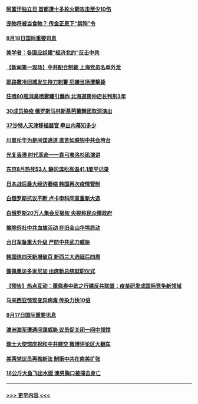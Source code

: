 #### [阿富汗独立日 首都遭十多枚火箭攻击至少10伤](../pages/prog202/a102920735.md?t=08182051) 
#### [宠物将被当食物？ 传金正恩下“禁狗”令](../pages/prog202/a102920688.md?t=08182051) 
#### [8月18日国际重要讯息](../pages/prog202/a102920673.md?t=08182051) 
#### [美学者：各国应组建“经济北约”反击中共](../pages/prog202/a102920629.md?t=08182051) 
#### [【新闻第一现场】中共配合制裁 上海党员名单外泄](../pages/prog202/a102920657.md?t=08182051) 
#### [耶路撒冷旧城发生持刀刺警 犯嫌当场遭撃毙](../pages/prog202/a102920622.md?t=08182051) 
#### [狂喷80瓶消臭喷雾罐引爆炸 北海道房仲店长判刑3年](../pages/prog202/a102920570.md?t=08182051) 
#### [30成员染疫 俄罗斯马林斯基芭蕾舞团取消演出](../pages/prog202/a102920547.md?t=08182051) 
#### [37沙特人天津移植器官 牵出内幕知多少](../pages/prog202/a102920515.md?t=08182051) 
#### [川普斥华为是间谍通道 直言如脱钩中共会垮台](../pages/prog202/a102920470.md?t=08182051) 
#### [光复香港 时代革命一一袁弓夷洛杉矶演讲](../pages/prog202/a102920336.md?t=08182051) 
#### [东京8月热死53人 静冈滨松高温41.1度平记录](../pages/prog202/a102920114.md?t=08182051) 
#### [日本战后最大经济萎缩 韩国再次疫情管制](../pages/prog202/a102920263.md?t=08182051) 
#### [白俄罗斯抗议不断 卢卡申科同意重新大选](../pages/prog202/a102920228.md?t=08182051) 
#### [白俄罗斯20万人集会反极权 央视称民众撑政府](../pages/prog202/a102920173.md?t=08182051) 
#### [摘除侨社中共血旗活动 在旧金山华埠启动](../pages/prog202/a102920130.md?t=08182051) 
#### [台日军备重大升级 严防中共武力威胁](../pages/prog202/a102919458.md?t=08182051) 
#### [韩国连四天新增破百 新西兰大选延后四周](../pages/prog202/a102920099.md?t=08182051) 
#### [蓬佩奥访多米尼加 出席新总统就职仪式](../pages/prog202/a102920097.md?t=08182051) 
#### [【预告】热点互动：蓬佩奥中欧之行建反共联盟；疫苗研发成国际竞争新领域](../pages/prog202/a102920089.md?t=08182051) 
#### [马来西亚惊现变异病毒 传染力快10倍](../pages/prog202/a102919934.md?t=08182051) 
#### [8月17日国际重要讯息](../pages/prog202/a102919900.md?t=08182051) 
#### [澳洲海军遭遇间谍威胁 议员促关闭一间中领馆](../pages/prog202/a102919899.md?t=08182051) 
#### [瑞士大使馆庆祝和中共建交 微博评论区大翻车](../pages/prog202/a102919894.md?t=08182051) 
#### [美两党议员再推新法 制衡中共在南美扩张](../pages/prog202/a102919833.md?t=08182051) 
#### [18公斤大鱼飞出水面 澳男胸口被撞击身亡](../pages/prog202/a102919775.md?t=08182051) 

----
#### [ >>> 更早内容 <<< ](../indexes/prog202-earlier.md)

